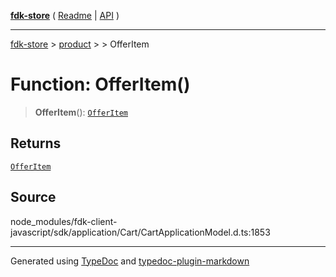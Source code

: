 [**fdk-store**](../../../README.md) ( [Readme](../../../README.md) \| [API](../../../API.md) )

---

[fdk-store](../../../API.md) > [product](../../README.md) > [<internal>](../README.md) > OfferItem

# Function: OfferItem()

> **OfferItem**(): [`OfferItem`](../type-aliases/type-alias.OfferItem.md)

## Returns

[`OfferItem`](../type-aliases/type-alias.OfferItem.md)

## Source

node_modules/fdk-client-javascript/sdk/application/Cart/CartApplicationModel.d.ts:1853

---

Generated using [TypeDoc](https://typedoc.org/) and [typedoc-plugin-markdown](https://www.npmjs.com/package/typedoc-plugin-markdown)
